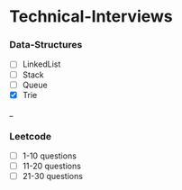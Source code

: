 # Technical-Interviews

### Data-Structures
- [ ] LinkedList
- [ ] Stack 
- [ ] Queue
- [x] Trie

_

### Leetcode
- [ ] 1-10 questions
- [ ] 11-20 questions
- [ ] 21-30 questions
